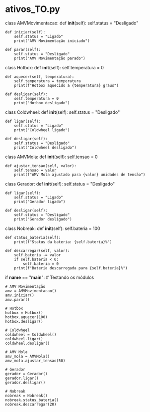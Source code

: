 # ativos_TO.py

class AMVMovimentacao:
    def __init__(self):
        self.status = "Desligado"

    def iniciar(self):
        self.status = "Ligado"
        print("AMV Movimentação iniciado")

    def parar(self):
        self.status = "Desligado"
        print("AMV Movimentação parado")

class Hotbox:
    def __init__(self):
        self.temperatura = 0

    def aquecer(self, temperatura):
        self.temperatura = temperatura
        print(f"Hotbox aquecido a {temperatura} graus")

    def desligar(self):
        self.temperatura = 0
        print("Hotbox desligado")

class Coldwheel:
    def __init__(self):
        self.status = "Desligado"

    def ligar(self):
        self.status = "Ligado"
        print("Coldwheel ligado")

    def desligar(self):
        self.status = "Desligado"
        print("Coldwheel desligado")

class AMVMola:
    def __init__(self):
        self.tensao = 0

    def ajustar_tensao(self, valor):
        self.tensao = valor
        print(f"AMV Mola ajustado para {valor} unidades de tensão")

class Gerador:
    def __init__(self):
        self.status = "Desligado"

    def ligar(self):
        self.status = "Ligado"
        print("Gerador ligado")

    def desligar(self):
        self.status = "Desligado"
        print("Gerador desligado")

class Nobreak:
    def __init__(self):
        self.bateria = 100

    def status_bateria(self):
        print(f"Status da bateria: {self.bateria}%")

    def descarregar(self, valor):
        self.bateria -= valor
        if self.bateria < 0:
            self.bateria = 0
        print(f"Bateria descarregada para {self.bateria}%")

if __name__ == "__main__":
    # Testando os módulos

    # AMV Movimentação
    amv = AMVMovimentacao()
    amv.iniciar()
    amv.parar()

    # Hotbox
    hotbox = Hotbox()
    hotbox.aquecer(100)
    hotbox.desligar()

    # Coldwheel
    coldwheel = Coldwheel()
    coldwheel.ligar()
    coldwheel.desligar()

    # AMV Mola
    amv_mola = AMVMola()
    amv_mola.ajustar_tensao(50)

    # Gerador
    gerador = Gerador()
    gerador.ligar()
    gerador.desligar()

    # Nobreak
    nobreak = Nobreak()
    nobreak.status_bateria()
    nobreak.descarregar(20)
